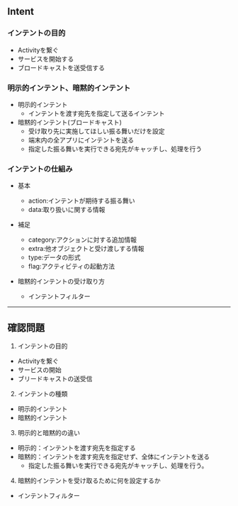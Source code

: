 ## Intent
### インテントの目的
* Activityを繋ぐ
* サービスを開始する
* ブロードキャストを送受信する
### 明示的インテント、暗黙的インテント
* 明示的インテント
  * インテントを渡す宛先を指定して送るインテント
* 暗黙的インテント(ブロードキャスト)
  * 受け取り先に実施してほしい振る舞いだけを設定
  * 端末内の全アプリにインテントを送る
  * 指定した振る舞いを実行できる宛先がキャッチし、処理を行う

### インテントの仕組み
* 基本
  * action:インテントが期待する振る舞い
  * data:取り扱いに関する情報
* 補足
  * category:アクションに対する追加情報
  * extra:他オブジェクトと受け渡しする情報
  * type:データの形式
  * flag:アクティビティの起動方法

* 暗黙的インテントの受け取り方
  * インテントフィルター

---
## 確認問題
1. インテントの目的
  * Activityを繋ぐ
  * サービスの開始
  * ブリードキャストの送受信
2. インテントの種類
  * 明示的インテント
  * 暗黙的インテント
3. 明示的と暗黙的の違い
  * 明示的：インテントを渡す宛先を指定する
  * 暗黙的：インテントを渡す宛先を指定せず、全体にインテントを送る
    * 指定した振る舞いを実行できる宛先がキャッチし、処理を行う。
4. 暗黙的インテントを受け取るために何を設定するか
  * インテントフィルター
